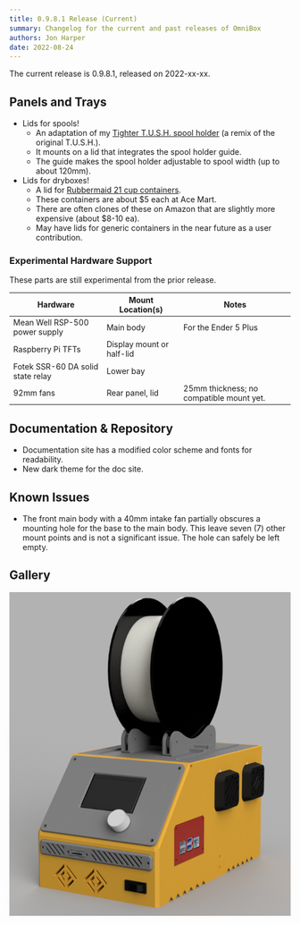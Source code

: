 ```yaml
---
title: 0.9.8.1 Release (Current)
summary: Changelog for the current and past releases of OmniBox
authors: Jon Harper
date: 2022-08-24
---
```


The current release is 0.9.8.1, released on 2022-xx-xx.

<!-- ## Fixes -->

<!-- ### Completed Requests

| Hardware | Mount Location(s) | Notes |
|----------|-------------------|-------| -->

<!-- ### Core Improvements -->

## Panels and Trays

- Lids for spools!
    - An adaptation of my [Tighter T.U.S.H. spool holder][2] (a remix of the original T.U.S.H.).
    - It mounts on a lid that integrates the spool holder guide.
    - The guide makes the spool holder adjustable to spool width (up to about 120mm).
- Lids for dryboxes!
    - A lid for [Rubbermaid 21 cup containers][1].
    - These containers are about $5 each at Ace Mart.
    - There are often clones of these on Amazon that are slightly more expensive (about $8-10 ea).
    - May have lids for generic containers in the near future as a user contribution.

### Experimental Hardware Support

These parts are still experimental from the prior release.

| Hardware | Mount Location(s) | Notes |
|----------|-------------------|-------|
| Mean Well RSP-500 power supply | Main body | For the Ender 5 Plus |
| Raspberry Pi TFTs | Display mount or half-lid | |
| Fotek SSR-60 DA solid state relay | Lower bay | |
| 92mm fans | Rear panel, lid | 25mm thickness; no compatible mount yet. |

## Documentation & Repository

- Documentation site has a modified color scheme and fonts for readability.
- New dark theme for the doc site.

## Known Issues

- The front main body with a 40mm intake fan partially obscures a mounting hole for the base to the main body. This leave seven (7) other mount points and is not a significant issue. The hole can safely be left empty.

## Gallery

[![rendering of a case with a spool holder on top][3]][3]


[1]: https://www.amazon.com/Rubbermaid-LEPUSEMTE469-711717429496-Container-Everyday/dp/B00XJRMW5M
[2]: https://www.thingiverse.com/thing:4737072
[3]: ../img/gallery_0.9.8.1/spool_holder.png